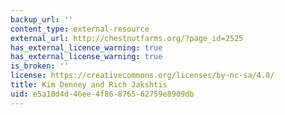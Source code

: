 ```yaml
---
backup_url: ''
content_type: external-resource
external_url: http://chestnutfarms.org/?page_id=2525
has_external_licence_warning: true
has_external_license_warning: true
is_broken: ''
license: https://creativecommons.org/licenses/by-nc-sa/4.0/
title: Kim Denney and Rich Jakshtis
uid: e5a10d4d-46ee-4f86-8765-62759e8909db
---
```

